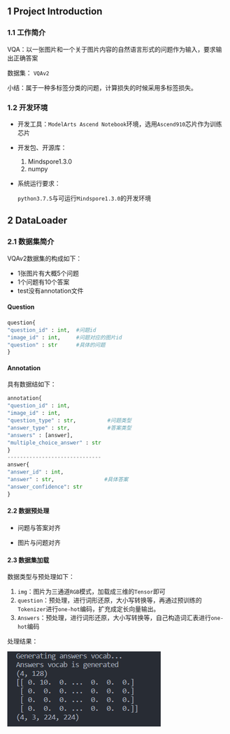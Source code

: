 ## 1 Project Introduction

### 1.1 工作简介

VQA：以一张图片和一个关于图片内容的自然语言形式的问题作为输入，要求输出正确答案

数据集： `VQAv2`

小结：属于一种多标签分类的问题，计算损失的时候采用多标签损失。



### 1.2 开发环境

+ 开发工具：`ModelArts Ascend Notebook`环境，选用`Ascend910`芯片作为训练芯片

+ 开发包、开源库：

  1. Mindspore1.3.0
  2. numpy

+ 系统运行要求：

  `python3.7.5`与可运行`Mindspore1.3.0`的开发环境



## 2 DataLoader

### 2.1 数据集简介

VQAv2数据集的构成如下：

- 1张图片有大概5个问题
- 1个问题有10个答案
- test没有annotation文件

#### Question

```python
question{
"question_id" : int,  #问题id
"image_id" : int,     #问题对应的图片id
"question" : str      #具体的问题
}
```

#### Annotation

具有数据结如下：

```python
annotation{
"question_id" : int,
"image_id" : int,
"question_type" : str,          #问题类型
"answer_type" : str,			#答案类型
"answers" : [answer],
"multiple_choice_answer" : str
}
------------------------------
answer{
"answer_id" : int,
"answer" : str,				   #具体答案
"answer_confidence": str
}
```

#### 2.2 数据预处理

+ 问题与答案对齐

+ 图片与问题对齐

#### 2.3 数据集加载

数据类型与预处理如下：

1. `img`：图片为三通道`RGB`模式，加载成三维的`Tensor`即可
2. `question`：预处理，进行词形还原，大小写转换等，再通过预训练的`Tokenizer`进行`one-hot`编码，扩充成定长向量输出。
3. `Answers`：预处理，进行词形还原，大小写转换等，自己构造词汇表进行`one-hot`编码

处理结果：

![dataloader](dataloader.png)